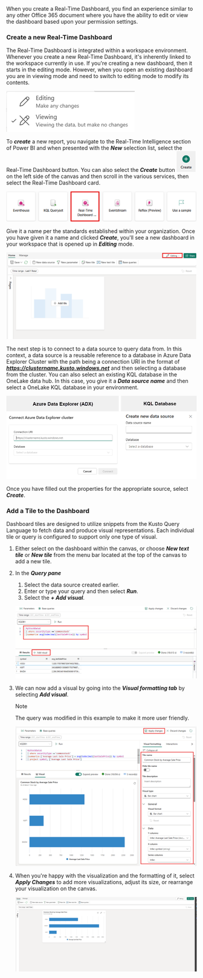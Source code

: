 When you create a Real-Time Dashboard, you find an experience similar to any other Office 365 document where you have the ability to edit or view the dashboard based upon your permission settings. 

### Create a new Real-Time Dashboard

The Real-Time Dashboard is integrated within a workspace environment. Whenever you create a new Real-Time Dashboard, it's inherently linked to the workspace currently in use. If you're creating a new dashboard, then it starts in the editing mode. However, when you open an existing dashboard you are in viewing mode and need to switch to editing mode to modify its contents.

![Screenshot of Edit and View reports.](../media/edit-view-real-time-dashboard.png)

To ***create*** a new report, you navigate to the Real-Time Intelligence section of Power BI and when presented with the ***New*** selection list, select the Real-Time Dashboard button. You can also select the ***Create*** button ![Screenshot of create button to create a new object.](../media/create-button.png) on the left side of the canvas and then scroll in the various services, then select the Real-Time Dashboard card.

![Screenshot of Create Tool Bar in RTI.](../media/real-time-intelligence-services.png)

Give it a name per the standards established within your organization. Once you have given it a name and clicked ***Create***, you'll see a new dashboard in your workspace that is opened up in ***Editing*** mode.

![Screenshot of New Real-Time Dashboard.](../media/new-real-time-dashboard.png)

The next step is to connect to a data source to query data from. In this context, a data source is a reusable reference to a database in Azure Data Explorer Cluster with the path being a connection URI in the format of ***https://clustername.kusto.windows.net*** and then selecting a database from the cluster. You can also select an existing KQL database in the OneLake data hub. In this case, you give it a ***Data source name*** and then select a OneLake KQL database in your environment.

![Screenshot of Data sources.](../media/data-source.png)

Once you have filled out the properties for the appropriate source, select ***Create***.

### Add a Tile to the Dashboard

Dashboard tiles are designed to utilize snippets from the Kusto Query Language to fetch data and produce visual representations. Each individual tile or query is configured to support only one type of visual. 

1. Either select on the dashboard within the canvas, or choose ***New text tile*** or ***New tile*** from the menu bar located at the top of the canvas to add a new tile.
1. In the ***Query pane***
    1. Select the data source created earlier.
    1. Enter or type your query and then select ***Run***.
    1. Select the ***+ Add visual***.

    ![Screenshot of Adding a tile to the dashboard.](../media/add-tile.png)

1. We can now add a visual by going into the ***Visual formatting tab*** by selecting ***Add visual***.

    > [!NOTE]
    > The query was modified in this example to make it more user friendly. 

     
    ![Screenshot of Adding a visual for the tile based on KQL query.](../media/add-visual.png)

1. When you're happy with the visualization and the formatting of it, select ***Apply Changes*** to add more visualizations, adjust its size, or rearrange your visualization on the canvas.

    ![Screenshot of Viewing the visualization when completed.](../media/adjust-visual-canvas.png)